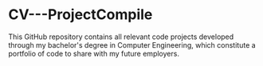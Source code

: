 # CV---ProjectCompile
This GitHub repository contains all relevant code projects developed  through my bachelor's degree in Computer Engineering, which constitute a portfolio of code to share with my future employers.  
